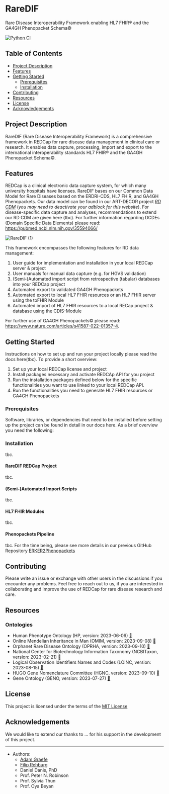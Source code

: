 # RareDIF 

Rare Disease Interoperability Framework enabling HL7 FHIR® and the GA4GH Phenopacket Schema©

[![Python CI](https://github.com/BIH-CEI/RareDIF/actions/workflows/python_ci.yml/badge.svg)](https://github.com/BIH-CEI/RareDIF/actions/workflows/python_ci.yml)

## Table of Contents

- [Project Description](#project-description)
- [Features](#features)
- [Getting Started](#getting-started)
    - [Prerequisites](#prerequisites)
    - [Installation](#installation)
- [Contributing](#contributing)
- [Resources](#resources-)
- [License](#license)
- [Acknowledgements](#acknowledgements)

## Project Description

RareDIF (Rare Disease Interoperability Framework) is a comprehensive framework in REDCap for rare disease data 
management in clinical care or research. It enables data capture, processing, import and export to the international
interoperability standards HL7 FHIR® and the GA4GH Phenopacket Schema©.

## Features

REDCap is a clinical electronic data capture system, for which many university hospitals have licenses. RareDIF bases
on our Common Data Model for Rare Diseases based on the ERDRI-CDS, HL7 FHIR, and GA4GH Phenopackets. Our data model can
be found in our ART-DECOR project [_RD CDM_](https://art-decor.org/ad/#/erker-/project/overview) (_you may need to
deactivate your adblock for this website_). For disease-specific data capture and analyses, recommendations to extend
our RD CDM are given here (tbc). For further information regarding DCDEs (Domain Specific Data Elements)
please read: https://pubmed.ncbi.nlm.nih.gov/35594066/

![RareDIF (1)](https://github.com/user-attachments/assets/8bf9186a-bb53-4b6f-938b-6a5d21950aa7)

This framework encompasses the following features for RD data management: 
1. User guide for implementation and installation in your local REDCap server & project
2. User manuals for manual data capture (e.g. for HGVS validation)
3. (Semi-)Automated import script from retrospective (tabular) databases into your REDCap project 
4. Automated export to validated GA4GH Phenopackets
5. Automated export to local HL7 FHIR resources or an HL7 FHIR server using the toFHIR Module
6. Automated import of HL7 FHIR resources to a local RECap project & database using the CDIS-Module

For further use of GA4GH Phenopackets© please read: https://www.nature.com/articles/s41587-022-01357-4.

## Getting Started

Instructions on how to set up and run your project locally please read the docs here(tbc). To provide a short overview:
1. Set up your local REDCap license and project
2. Install packages necessary and activate REDCAp API for you project
3. Run the installation packages defined below for the specific functionalities you want to use linked to your local 
REDCap API.
4. Run the functionalities you need to generate HL7 FHIR resources or GA4GH Phenopackets 

### Prerequisites

Software, libraries, or dependencies that need to be installed before setting up the project can be found in detail in 
our docs here. As a brief overview you need the following:

### Installation

tbc.

#### RareDIF REDCap Project

tbc. 

#### (Semi-)Automated Import Scripts

tbc.

#### HL7 FHIR Modules 

tbc.

#### Phenopackets Pipeline

tbc. For the time being, please see more details in our previous GitHub Repository [ERKER2Phenopackets](https://github.com/BIH-CEI/ERKER2Phenopackets)

## Contributing

Please write an issue or exchange with other users in the discussions if you encounter any problems.
Feel free to reach out to us, if you are interested in collaborating and improve the use of REDCap for rare disease 
research and care.

## Resources 

### Ontologies
- Human Phenotype Ontology (HP, version: 2023-06-06) [🔗](http://www.human-phenotype-ontology.org)
- Online Mendelian Inheritance in Man (OMIM, version: 2023-09-08) [🔗](https://www.omim.org/)
- Orphanet Rare Disease Ontology (OPRHA, version: 2023-09-10) [🔗](https://www.orpha.net/)
- National Center for Biotechnology Information Taxonomy (NCBITaxon, version: 2023-02-21) [🔗](https://www.ncbi.nlm.nih.gov/taxonomy)
- Logical Observation Identifiers Names and Codes (LOINC, version: 2023-08-15) [🔗](https://loinc.org/)
- HUGO Gene Nomenclature Committee (HGNC, version: 2023-09-10) [🔗](https://www.genenames.org/)
- Gene Ontology (GENO, version: 2023-07-27) [🔗](https://geneontology.org/)

## License

This project is licensed under the terms of the [MIT License](https://github.com/BIH-CEI/RareDIF/blob/main/LICENSE)

## Acknowledgements

We would like to extend our thanks to ... for his support in the development of this project.

---


- Authors:
  - [Adam Graefe](https://github.com/graefea)
  - [Filip Rehburg](https://github.com/frehburg)
  - Daniel Danis, PhD
  - Prof. Peter N. Robinson
  - Prof. Sylvia Thun
  - Prof. Oya Beyan
